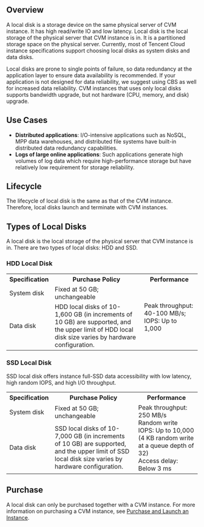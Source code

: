 ## Overview
A local disk is a storage device on the same physical server of CVM instance. It has high read/write IO and low latency.
Local disk is the local storage of the physical server that CVM instance is in. It is a partitioned storage space on the physical server. Currently, most of Tencent Cloud instance specifications support choosing local disks as system disks and data disks.

Local disks are prone to single points of failure, so data redundancy at the application layer to ensure data availability is recommended. If your application is not designed for data reliability, we suggest using CBS as well for increased data reliability.  CVM instances that uses only local disks supports bandwidth upgrade, but not hardware (CPU, memory, and disk) upgrade. 

## Use Cases
- **Distributed applications**: I/O-intensive applications such as NoSQL, MPP data warehouses, and distributed file systems have built-in distributed data redundancy capabilities. 
- **Logs of large online applications**: Such applications generate high volumes of log data which require high-performance storage but have relatively low requirement for storage reliability. 

## Lifecycle
The lifecycle of local disk is the same as that of the CVM instance. Therefore, local disks launch and terminate with CVM instances.

## Types of Local Disks
A local disk is the local storage of the physical server that CVM instance is in. There are two types of local disks: HDD and SSD.

### HDD Local Disk

<table class="typical">
    <tbody>
    <tr>
        <th>Specification</th>
        <th>Purchase Policy</th>
        <th>Performance</th>
    </tr>
    <tr>
        <td>System disk</td>
        <td>Fixed at 50 GB; unchangeable</td>
        <td rowspan="2">Peak throughput: 40-100 MB/s; IOPS: Up to 1,000</td>
    </tr>
    <tr>
        <td>Data disk</td>
        <td>HDD local disks of 10-1,600 GB (in increments of 10 GB) are supported, and the upper limit of HDD local disk size varies by hardware configuration. </td>
    </tr>
</tbody></table>

### SSD Local Disk
SSD local disk offers instance full-SSD data accessibility with low latency, high random IOPS, and high I/O throughput.
<table class="SSD">
    <tbody>
    <tr>
        <th>Specification</th>
        <th>Purchase Policy</th>
        <th>Performance</th>
    </tr>
    <tr>
        <td >System disk</td>
        <td>Fixed at 50 GB; unchangeable</td>
        <td rowspan="2">Peak throughput: 250 MB/s <br>Random write IOPS: Up to 10,000 (4 KB random write at a queue depth of 32) <br> Access delay: Below 3 ms
</td>
    </tr>
    <tr>
        <td>Data disk</td>
        <td>SSD local disks of 10-7,000 GB (in increments of 10 GB) are supported, and the upper limit of SSD local disk size varies by hardware configuration. </td>
    </tr>
</tbody></table>

## Purchase
A local disk can only be purchased together with a CVM instance. For more information on purchasing a CVM instance, see [Purchase and Launch an Instance](/doc/product/213/4855).
